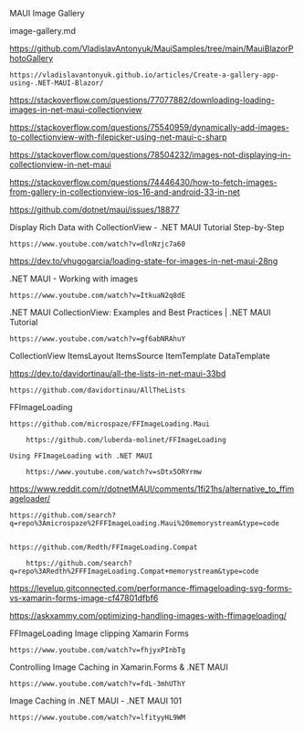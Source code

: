 MAUI Image Gallery

image-gallery.md

https://github.com/VladislavAntonyuk/MauiSamples/tree/main/MauiBlazorPhotoGallery

    https://vladislavantonyuk.github.io/articles/Create-a-gallery-app-using-.NET-MAUI-Blazor/

https://stackoverflow.com/questions/77077882/downloading-loading-images-in-net-maui-collectionview

https://stackoverflow.com/questions/75540959/dynamically-add-images-to-collectionview-with-filepicker-using-net-maui-c-sharp

https://stackoverflow.com/questions/78504232/images-not-displaying-in-collectionview-in-net-maui

https://stackoverflow.com/questions/74446430/how-to-fetch-images-from-gallery-in-collectionview-ios-16-and-android-33-in-net

https://github.com/dotnet/maui/issues/18877

Display Rich Data with CollectionView - .NET MAUI Tutorial Step-by-Step

    https://www.youtube.com/watch?v=dlnNzjc7a60

https://dev.to/vhugogarcia/loading-state-for-images-in-net-maui-28ng

.NET MAUI - Working with images

    https://www.youtube.com/watch?v=ItkuaN2q8dE

.NET MAUI CollectionView: Examples and Best Practices | .NET MAUI Tutorial

    https://www.youtube.com/watch?v=gf6abNRAhuY

CollectionView
    ItemsLayout
    ItemsSource
    ItemTemplate
        DataTemplate

https://dev.to/davidortinau/all-the-lists-in-net-maui-33bd

    https://github.com/davidortinau/AllTheLists

FFImageLoading

    https://github.com/microspaze/FFImageLoading.Maui
    
        https://github.com/luberda-molinet/FFImageLoading

    Using FFImageLoading with .NET MAUI

        https://www.youtube.com/watch?v=sDtx5ORYrmw

https://www.reddit.com/r/dotnetMAUI/comments/1fi21hs/alternative_to_ffimageloader/

    https://github.com/search?q=repo%3Amicrospaze%2FFFImageLoading.Maui%20memorystream&type=code


    https://github.com/Redth/FFImageLoading.Compat

        https://github.com/search?q=repo%3ARedth%2FFFImageLoading.Compat+memorystream&type=code

https://levelup.gitconnected.com/performance-ffimageloading-svg-forms-vs-xamarin-forms-image-cf47801dfbf6

https://askxammy.com/optimizing-handling-images-with-ffimageloading/

FFImageLoading Image clipping Xamarin Forms

    https://www.youtube.com/watch?v=fhjyxPInbTg

Controlling Image Caching in Xamarin.Forms & .NET MAUI

    https://www.youtube.com/watch?v=fdL-3mhUThY

Image Caching in .NET MAUI - .NET MAUI 101

    https://www.youtube.com/watch?v=lfityyHL9WM

    